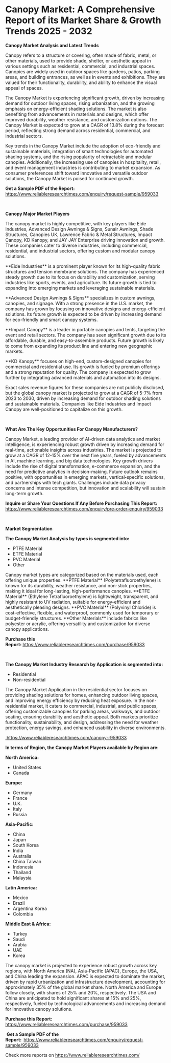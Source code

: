 <p><h1>Canopy Market: A Comprehensive Report of its Market Share & Growth Trends 2025 - 2032</h1></p><p><strong>Canopy Market Analysis and Latest Trends</strong></p>
<p><p>Canopy refers to a structure or covering, often made of fabric, metal, or other materials, used to provide shade, shelter, or aesthetic appeal in various settings such as residential, commercial, and industrial spaces. Canopies are widely used in outdoor spaces like gardens, patios, parking areas, and building entrances, as well as in events and exhibitions. They are valued for their functionality, durability, and ability to enhance the visual appeal of spaces.</p><p>The Canopy Market is experiencing significant growth, driven by increasing demand for outdoor living spaces, rising urbanization, and the growing emphasis on energy-efficient shading solutions. The market is also benefiting from advancements in materials and designs, which offer improved durability, weather resistance, and customization options. The Canopy Market is expected to grow at a CAGR of 13.8% during the forecast period, reflecting strong demand across residential, commercial, and industrial sectors.</p><p>Key trends in the Canopy Market include the adoption of eco-friendly and sustainable materials, integration of smart technologies for automated shading systems, and the rising popularity of retractable and modular canopies. Additionally, the increasing use of canopies in hospitality, retail, and event management industries is contributing to market expansion. As consumer preferences shift toward innovative and versatile outdoor solutions, the Canopy Market is poised for continued growth.</p></p>
<p><strong>Get a Sample PDF of the Report:&nbsp;</strong> <a href="https://www.reliableresearchtimes.com/enquiry/request-sample/959033?utm_campaign=2261&utm_medium=2&utm_source=Github&utm_content=ia&utm_term=26012025&utm_id=canopy">https://www.reliableresearchtimes.com/enquiry/request-sample/959033</a></p>
<p>&nbsp;</p>
<p><strong>Canopy Major Market Players</strong></p>
<p><p>The canopy market is highly competitive, with key players like Eide Industries, Advanced Design Awnings & Signs, Sunair Awnings, Shade Structures, Canopies UK, Lawrence Fabric & Metal Structures, Impact Canopy, KD Kanopy, and JAY JAY Enterprise driving innovation and growth. These companies cater to diverse industries, including commercial, residential, and industrial sectors, offering custom and modular canopy solutions.</p><p>**Eide Industries** is a prominent player known for its high-quality fabric structures and tension membrane solutions. The company has experienced steady growth due to its focus on durability and customization, serving industries like sports, events, and agriculture. Its future growth is tied to expanding into emerging markets and leveraging sustainable materials.</p><p>**Advanced Design Awnings & Signs** specializes in custom awnings, canopies, and signage. With a strong presence in the U.S. market, the company has grown by focusing on innovative designs and energy-efficient solutions. Its future growth is expected to be driven by increasing demand for eco-friendly and smart canopy systems.</p><p>**Impact Canopy** is a leader in portable canopies and tents, targeting the event and retail sectors. The company has seen significant growth due to its affordable, durable, and easy-to-assemble products. Future growth is likely to come from expanding its product line and entering new geographic markets.</p><p>**KD Kanopy** focuses on high-end, custom-designed canopies for commercial and residential use. Its growth is fueled by premium offerings and a strong reputation for quality. The company is expected to grow further by integrating advanced materials and automation into its designs.</p><p>Exact sales revenue figures for these companies are not publicly disclosed, but the global canopy market is projected to grow at a CAGR of 5-7% from 2023 to 2030, driven by increasing demand for outdoor shading solutions and sustainable materials. Companies like Eide Industries and Impact Canopy are well-positioned to capitalize on this growth.</p></p>
<p>&nbsp;</p>
<p><strong>What Are The Key Opportunities For Canopy Manufacturers?</strong></p>
<p><p>Canopy Market, a leading provider of AI-driven data analytics and market intelligence, is experiencing robust growth driven by increasing demand for real-time, actionable insights across industries. The market is projected to grow at a CAGR of 12-15% over the next five years, fueled by advancements in AI, machine learning, and big data technologies. Key growth drivers include the rise of digital transformation, e-commerce expansion, and the need for predictive analytics in decision-making. Future outlook remains positive, with opportunities in emerging markets, vertical-specific solutions, and partnerships with tech giants. Challenges include data privacy concerns and intense competition, but innovation and scalability will sustain long-term growth.</p></p>
<p><strong>Inquire or Share Your Questions If Any Before Purchasing This Report:</strong> <a href="https://www.reliableresearchtimes.com/enquiry/pre-order-enquiry/959033?utm_campaign=2261&utm_medium=2&utm_source=Github&utm_content=ia&utm_term=26012025&utm_id=canopy">https://www.reliableresearchtimes.com/enquiry/pre-order-enquiry/959033</a></p>
<p>&nbsp;</p>
<p><strong>Market Segmentation</strong></p>
<p><strong>The Canopy Market Analysis by types is segmented into:</strong></p>
<p><ul><li>PTFE Material</li><li>ETFE Material</li><li>PVC Material</li><li>Other</li></ul></p>
<p><p>Canopy market types are categorized based on the materials used, each offering unique properties. **PTFE Material** (Polytetrafluoroethylene) is known for its durability, weather resistance, and non-stick properties, making it ideal for long-lasting, high-performance canopies. **ETFE Material** (Ethylene Tetrafluoroethylene) is lightweight, transparent, and highly resistant to UV radiation, suitable for energy-efficient and aesthetically pleasing designs. **PVC Material** (Polyvinyl Chloride) is cost-effective, flexible, and waterproof, commonly used for temporary or budget-friendly structures. **Other Materials** include fabrics like polyester or acrylic, offering versatility and customization for diverse canopy applications.</p></p>
<p><strong>Purchase this Report:&nbsp;</strong><a href="https://www.reliableresearchtimes.com/purchase/959033?utm_campaign=2261&utm_medium=2&utm_source=Github&utm_content=ia&utm_term=26012025&utm_id=canopy">https://www.reliableresearchtimes.com/purchase/959033</a></p>
<p>&nbsp;</p>
<p><strong>The Canopy Market Industry Research by Application is segmented into:</strong></p>
<p><ul><li>Residential</li><li>Non-residential</li></ul></p>
<p><p>The Canopy Market Application in the residential sector focuses on providing shading solutions for homes, enhancing outdoor living spaces, and improving energy efficiency by reducing heat exposure. In the non-residential market, it caters to commercial, industrial, and public spaces, offering customizable canopies for parking areas, walkways, and outdoor seating, ensuring durability and aesthetic appeal. Both markets prioritize functionality, sustainability, and design, addressing the need for weather protection, energy savings, and enhanced usability in diverse environments.</p></p>
<p><a href="https://www.reliableresearchtimes.com/canopy-r959033?utm_campaign=2261&utm_medium=2&utm_source=Github&utm_content=ia&utm_term=26012025&utm_id=canopy">&nbsp;https://www.reliableresearchtimes.com/canopy-r959033</a></p>
<p><strong>In terms of Region, the Canopy Market Players available by Region are:</strong></p>
<p>
    <p> <strong> North America: </strong>
        <ul>
            <li>United States</li>
            <li>Canada</li>
        </ul>
        </p> 
    <p> <strong> Europe: </strong>
        <ul>
            <li>Germany</li>
            <li>France</li>
            <li>U.K.</li>
            <li>Italy</li>
            <li>Russia</li>
        </ul>
        </p> 
    <p> <strong> Asia-Pacific: </strong>
        <ul>
            <li>China</li>
            <li>Japan</li>
            <li>South Korea</li>
            <li>India</li>
            <li>Australia</li>
            <li>China Taiwan</li>
            <li>Indonesia</li>
            <li>Thailand</li>
            <li>Malaysia</li>
        </ul>
        </p> 
    <p> <strong> Latin America: </strong>
        <ul>
            <li>Mexico</li>
            <li>Brazil</li>
            <li>Argentina Korea</li>
            <li>Colombia</li>
        </ul>
        </p> 
    <p> <strong> Middle East & Africa: </strong>
        <ul>
            <li>Turkey</li>
            <li>Saudi</li>
            <li>Arabia</li>
            <li>UAE</li>
            <li>Korea</li>
        </ul>
    </p>
    </p>
<p><p>The canopy market is projected to experience robust growth across key regions, with North America (NA), Asia-Pacific (APAC), Europe, the USA, and China leading the expansion. APAC is expected to dominate the market, driven by rapid urbanization and infrastructure development, accounting for approximately 35% of the global market share. North America and Europe follow closely, with shares of 25% and 20%, respectively. The USA and China are anticipated to hold significant shares at 15% and 25%, respectively, fueled by technological advancements and increasing demand for innovative canopy solutions.</p></p>
<p><strong>Purchase this Report: </strong><a href="https://www.reliableresearchtimes.com/purchase/959033?utm_campaign=2261&utm_medium=2&utm_source=Github&utm_content=ia&utm_term=26012025&utm_id=canopy">https://www.reliableresearchtimes.com/purchase/959033</a></p>
<p>&nbsp;<strong>Get a Sample PDF of the Report:&nbsp;&nbsp;</strong><a href="https://www.reliableresearchtimes.com/enquiry/request-sample/959033?utm_campaign=2261&utm_medium=2&utm_source=Github&utm_content=ia&utm_term=26012025&utm_id=canopy">https://www.reliableresearchtimes.com/enquiry/request-sample/959033</a></p>
<p><strong></strong></p>
<p>Check more reports on <a href="https://www.reliableresearchtimes.com/?utm_campaign=2261&utm_medium=2&utm_source=Github&utm_content=ia&utm_term=26012025&utm_id=canopy">https://www.reliableresearchtimes.com/</a></p>